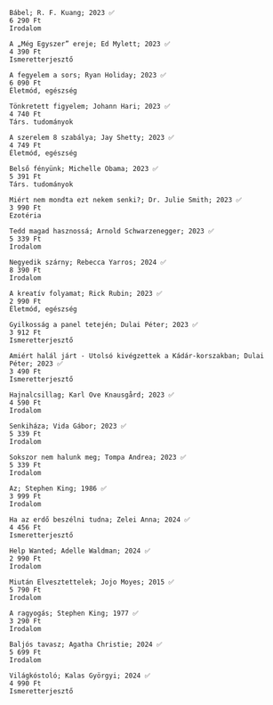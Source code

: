 
    Bábel; R. F. Kuang; 2023 ✅
    6 290 Ft
    Irodalom

    A „Még Egyszer” ereje; Ed Mylett; 2023 ✅
    4 390 Ft
    Ismeretterjesztő

    A fegyelem a sors; Ryan Holiday; 2023 ✅
    6 090 Ft
    Életmód, egészség

    Tönkretett figyelem; Johann Hari; 2023 ✅
    4 740 Ft
    Társ. tudományok

    A szerelem 8 szabálya; Jay Shetty; 2023 ✅
    4 749 Ft
    Életmód, egészség

    Belső fényünk; Michelle Obama; 2023 ✅
    5 391 Ft
    Társ. tudományok

    Miért nem mondta ezt nekem senki?; Dr. Julie Smith; 2023 ✅
    3 990 Ft
    Ezotéria

    Tedd magad hasznossá; Arnold Schwarzenegger; 2023 ✅
    5 339 Ft
    Irodalom

    Negyedik szárny; Rebecca Yarros; 2024 ✅
    8 390 Ft
    Irodalom

    A kreatív folyamat; Rick Rubin; 2023 ✅
    2 990 Ft
    Életmód, egészség

    Gyilkosság a panel tetején; Dulai Péter; 2023 ✅
    3 912 Ft
    Ismeretterjesztő
    
    Amiért halál járt - Utolsó kivégzettek a Kádár-korszakban; Dulai Péter; 2023 ✅
    3 490 Ft
    Ismeretterjesztő

    Hajnalcsillag; Karl Ove Knausgård; 2023 ✅
    4 590 Ft
    Irodalom

    Senkiháza; Vida Gábor; 2023 ✅
    5 339 Ft
    Irodalom

    Sokszor nem halunk meg; Tompa Andrea; 2023 ✅
    5 339 Ft
    Irodalom

    Az; Stephen King; 1986 ✅
    3 999 Ft
    Irodalom

    Ha az erdő beszélni tudna; Zelei Anna; 2024 ✅
    4 456 Ft
    Ismeretterjesztő

    Help Wanted; Adelle Waldman; 2024 ✅
    2 990 Ft
    Irodalom

    Miután Elvesztettelek; Jojo Moyes; 2015 ✅
    5 790 Ft
    Irodalom

    A ragyogás; Stephen King; 1977 ✅
    3 290 Ft
    Irodalom

    Baljós tavasz; Agatha Christie; 2024 ✅
    5 699 Ft
    Irodalom

    Világkóstoló; Kalas Györgyi; 2024 ✅
    4 990 Ft
    Ismeretterjesztő